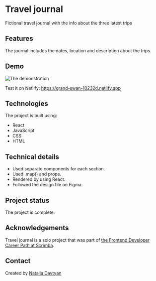 # Travel journal

Fictional travel journal with the info about the three latest trips

## Features
The journal includes the dates, location and description about the trips.

## Demo
![The demonstration](images/travel-journal.png)

Test it on Netlify: https://grand-swan-10232d.netlify.app

## Technologies
The project is built using:
* React
* JavaScript
* CSS
* HTML


## Technical details
* Used separate components for each section.
* Used .map() and props.
* Rendered by using React.
* Followed the design file on Figma.

## Project status
The project is complete.

## Acknowledgements
Travel journal is a solo project that was part of [the Frontend Developer Career Path at Scrimba](https://scrimba.com/learn/frontend).

## Contact
Created by [Natalia Davtyan](https://github.com/nataliadavtyan)